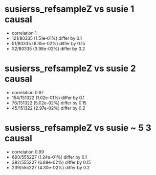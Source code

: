 # susierss_refsampleZ vs susie  1 causal

- correlation 1
- 121/80335 (1.51e-01%) differ by 0.1
- 51/80335 (6.35e-02%) differ by 0.15
- 32/80335 (3.98e-02%) differ by 0.2


# susierss_refsampleZ vs susie  2 causal

- correlation 0.97
- 154/151322 (1.02e-01%) differ by 0.1
- 76/151322 (5.02e-02%) differ by 0.15
- 45/151322 (2.97e-02%) differ by 0.2


# susierss_refsampleZ vs susie  ~ 5 3 causal

- correlation 0.99
- 690/555227 (1.24e-01%) differ by 0.1
- 382/555227 (6.88e-02%) differ by 0.15
- 239/555227 (4.30e-02%) differ by 0.2


